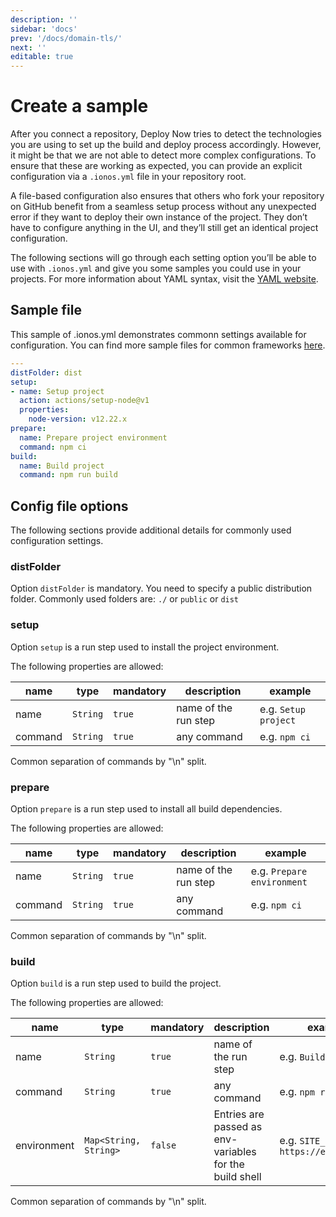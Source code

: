 ```yaml
---
description: ''
sidebar: 'docs'
prev: '/docs/domain-tls/'
next: ''
editable: true
---
```


# Create a sample

After you connect a repository, Deploy Now tries to detect the technologies you are using to set up the build and deploy process accordingly. However, it might be that we are not able to detect more complex configurations. To ensure that these are working as expected, you can provide an explicit configuration via a `.ionos.yml` file in your repository root.

A file-based configuration also ensures that others who fork your repository on GitHub benefit from a seamless setup process without any unexpected error if they want to deploy their own instance of the project. They don’t have to configure anything in the UI, and they’ll still get an identical project configuration.

The following sections will go through each setting option you’ll be able to use with `.ionos.yml` and give you some samples you could use in your projects. For more information about YAML syntax, visit the [YAML website](https://yaml.org/spec/1.2/spec.html).

## Sample file

This sample of .ionos.yml demonstrates commonn settings available for configuration. You can find more sample files for common frameworks [here](/docs/framework-samples/).

``` yml
---
distFolder: dist
setup:
- name: Setup project
  action: actions/setup-node@v1
  properties:
    node-version: v12.22.x
prepare:
  name: Prepare project environment
  command: npm ci
build:
  name: Build project
  command: npm run build
```

## Config file options

The following sections provide additional details for commonly used configuration settings.

### distFolder

Option `distFolder` is mandatory. You need to specify a public distribution folder. Commonly used folders are: `./` or `public` or `dist`

### setup

Option `setup` is a run step used to install the project environment.

The following properties are allowed:

<div class="overflow-y-auto">

|name|type|mandatory|description|example|
|---|---|---|---|---|
|name|`String`|`true`|name of the run step|e.g. `Setup project`|
|command|`String`|`true`|any command|e.g. `npm ci`|

</div>

Common separation of commands by "\n" split.

### prepare

Option `prepare` is a run step used to install all build dependencies.

The following properties are allowed:

<div class="overflow-y-auto">

|name|type|mandatory|description|example|
|---|---|---|---|---|
|name|`String`|`true`|name of the run step|e.g. `Prepare environment`|
|command|`String`|`true`|any command|e.g. `npm ci`|

</div>

Common separation of commands by "\n" split.

### build

Option `build` is a run step used to build the project.

The following properties are allowed:

<div class="overflow-y-auto">

|name|type|mandatory|description|example|
|---|---|---|---|---|
|name|`String`|`true`|name of the run step|e.g. `Build project`|
|command|`String`|`true`|any command|e.g. `npm run build`|
|environment|`Map<String, String>`|`false`|Entries are passed as env-variables for the build shell|e.g. `SITE_URL: https://example.com`|

</div>

Common separation of commands by "\n" split.

